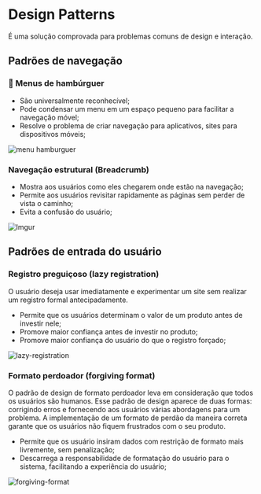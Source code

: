 # Design Patterns

É uma solução comprovada para problemas comuns de design e interação.

## Padrões de navegação

### :hamburger: Menus de hambúrguer

* São universalmente reconhecível;
* Pode condensar um menu em um espaço pequeno para facilitar a navegação móvel;
* Resolve o problema de criar navegação para aplicativos, sites para dispositivos móveis;

![menu hamburguer](https://i.imgur.com/D5ojGhc.gif)

### Navegação estrutural (Breadcrumb)

* Mostra aos usuários como eles chegarem onde estão na navegação;
* Permite aos usuários revisitar rapidamente as páginas sem perder de vista o caminho;
* Evita a confusão do usuário;

![Imgur](https://i.imgur.com/nemvQNt.png)

## Padrões de entrada do usuário

### Registro preguiçoso (lazy registration)

O usuário deseja usar imediatamente e experimentar um site sem realizar um registro
formal antecipadamente.

* Permite que os usuários determinam o valor de um produto antes de investir nele;
* Promove maior confiança antes de investir no produto;
* Promove maior confiança do usuário do que o registro forçado;

![lazy-registration](https://i.imgur.com/KWqIHbK.png)

### Formato perdoador (forgiving format)

O padrão de design de formato perdoador leva em consideração que todos os usuários são humanos.
Esse padrão de design aparece de duas formas: corrigindo erros e fornecendo aos usuários várias abordagens para um problema.
A implementação de um formato de perdão da maneira correta garante que os usuários não fiquem frustrados com o seu produto.

* Permite que os usuário insiram dados com restrição de formato mais livremente, sem penalização;
* Descarrega a responsabilidade de formatação do usuário para o sistema, facilitando a experiência
do usuário;

![forgiving-format](https://i.imgur.com/0yIqfDn.jpg)
